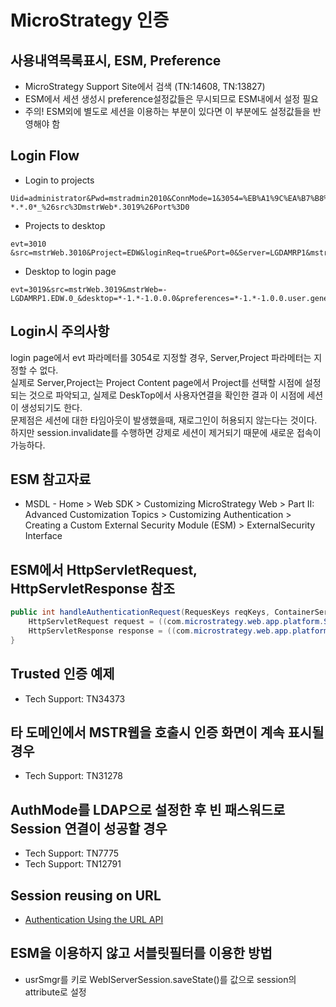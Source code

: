 # MicroStrategy 인증
## 사용내역목록표시, ESM, Preference
* MicroStrategy Support Site에서 검색 (TN:14608, TN:13827)
* ESM에서 세션 생성시 preference설정값들은 무시되므로 ESM내에서 설정 필요
* 주의! ESM외에 별도로 세션을 이용하는 부분이 있다면 이 부분에도 설정값들을 반영해야 함

## Login Flow
* Login to projects
```text
Uid=administrator&Pwd=mstradmin2010&ConnMode=1&3054=%EB%A1%9C%EA%B7%B8%EC%9D%B8&evt=3054&src=mstrWeb.3054&Project=&key=&target=evt%3D3001%26src%3DmstrWeb.3001&Port=0&Server=&mstrWeb=-..0_&login=*-1.*-1.0.0.0&lb=*-1.*-1.0.0.evt%3D3019%26welcome%3D***-1*.***-1*.0*.0*.0%26mstrWeb%3D*-*.*.0*_%26src%3DmstrWeb*.3019%26Port%3D0
```
* Projects to desktop
```text
evt=3010 &src=mstrWeb.3010&Project=EDW&loginReq=true&Port=0&Server=LGDAMRP1&mstrWeb=-..0_&welcome=*-1.*-1.0.0.0
```
* Desktop to login page
```text
evt=3019&src=mstrWeb.3019&mstrWeb=-LGDAMRP1.EDW.0_&desktop=*-1.*-1.0.0.0&preferences=*-1.*-1.0.0.user.general..1.
```

## Login시 주의사항
login page에서 evt 파라메터를 3054로 지정할 경우, Server,Project 파라메터는 지정할 수 없다.  
실제로 Server,Project는 Project Content page에서 Project를 선택할 시점에 설정되는 것으로 파악되고, 실제로 DeskTop에서 사용자연결을 확인한 결과
이 시점에 세션이 생성되기도 한다.  
문제점은 세션에 대한 타임아웃이 발생했을때, 재로그인이 허용되지 않는다는 것이다.  
하지만 session.invalidate를 수행하면 강제로 세션이 제거되기 때문에 새로운 접속이 가능하다.

## ESM 참고자료
* MSDL - Home > Web SDK > Customizing MicroStrategy Web > Part II: Advanced Customization Topics > Customizing Authentication > Creating a Custom External Security Module (ESM) > ExternalSecurity Interface

## ESM에서 HttpServletRequest, HttpServletResponse 참조
```java
public int handleAuthenticationRequest(RequesKeys reqKeys, ContainerServices cntSvcs, int reason) {
    HttpServletRequest request = ((com.microstrategy.web.app.platform.ServletContainerServices)cntSvcs).getRequest();
    HttpServletResponse response = ((com.microstrategy.web.app.platform.ServletContainerServices)cntSvcs).getResponse();
}
```

## Trusted 인증 예제
* Tech Support: TN34373

## 타 도메인에서 MSTR웹을 호출시 인증 화면이 계속 표시될 경우
* Tech Support: TN31278

## AuthMode를 LDAP으로 설정한 후 빈 패스워드로 Session 연결이 성공할 경우
* Tech Support: TN7775
* Tech Support: TN12791

## Session reusing on URL
* [Authentication Using the URL API][1]

## ESM을 이용하지 않고 서블릿필터를 이용한 방법
* usrSmgr를 키로 WebIServerSession.saveState()를 값으로 session의 attribute로 설정

[1]: https://community.microstrategy.com/s/question/0D54400004zXwFzCAK/
